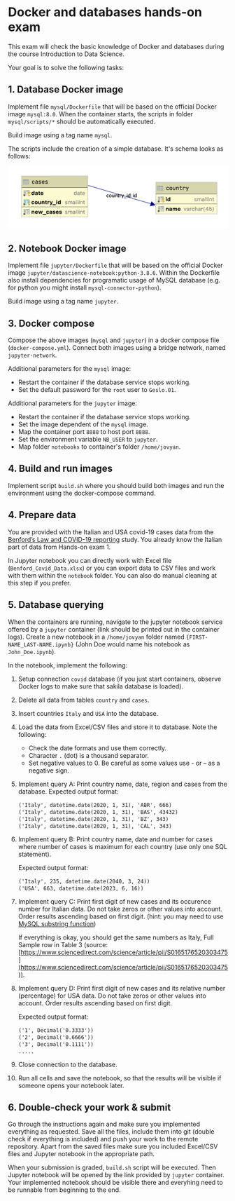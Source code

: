 # Docker and databases hands-on exam 

This exam will check the basic knowledge of Docker and databases during the course Introduction to Data Science.

Your goal is to solve the following tasks:

## 1. Database Docker image

Implement file `mysql/Dockerfile` that will be based on the official Docker image `mysql:8.0`. When the container starts, the scripts in folder `mysql/scripts/*` should be automatically executed. 

Build image using a tag name `mysql`.

The scripts include the creation of a simple database. It's schema looks as follows:

![](covid_db.png)

## 2. Notebook Docker image

Implement file `jupyter/Dockerfile` that will be based on the official Docker image `jupyter/datascience-notebook:python-3.8.6`. Within the Dockerfile also install dependencies for programatic usage of MySQL database (e.g. for python you might install `mysql-connector-python`).

Build image using a tag name `jupyter`.

## 3. Docker compose

Compose the above images (`mysql` and `jupyter`) in a docker compose file (`docker-compose.yml`). Connect both images using a bridge network, named `jupyter-network`. 

Additional parameters for the `mysql` image:

* Restart the container if the database service stops working.
* Set the default password for the `root` user to `Geslo.01`. 

Additional parameters for the `jupyter` image:

* Restart the container if the database service stops working.
* Set the image dependent of the `mysql` image.
* Map the container port `8888` to host port `8888`.
* Set the environment variable `NB_USER` to `jupyter`.
* Map folder `notebooks` to container's folder `/home/jovyan`.

## 4. Build and run images

Implement script `build.sh` where you should build both images and run the environment using the docker-compose command. 

## 4. Prepare data
You are provided with the Italian and USA covid-19 cases data from the [Benford’s Law and COVID-19 reporting](https://www.sciencedirect.com/science/article/pii/S0165176520303475) study. You already know the Italian part of data from Hands-on exam 1. 

In Jupyter notebook you can directly work with Excel file (`Benford_Covid_Data.xlsx`) or you can export data to CSV files and work with them within the `notebook` folder. You can also do manual cleaning at this step if you prefer.

## 5. Database querying

When the containers are running, navigate to the jupyter notebook service offered by a `jupyter` container (link should be printed out in the container logs). Create a new notebook in a `/home/jovyan` folder named `{FIRST-NAME_LAST-NAME.ipynb}` (John Doe would name his notebook as `John_Doe.ipynb`).

In the notebook, implement the following:

1. Setup connection `covid` database (if you just start containers, observe Docker logs to make sure that sakila database is loaded).
2. Delete all data from tables `country` and `cases`.
3. Insert countries `Italy` and `USA` into the database.
4. Load the data from Excel/CSV files and store it to database. Note the following:
	* Check the date formats and use them correctly.
	* Character `.` (dot) is a thousand separator.
	* Set negative values to 0. Be careful as some values use - or – as a negative sign.
5. Implement query A: Print country name, date, region and cases from the database.
	Expected output format:
	
	```
	('Italy', datetime.date(2020, 1, 31), 'ABR', 666)
	('Italy', datetime.date(2020, 1, 31), 'BAS', 43432)
	('Italy', datetime.date(2020, 1, 31), 'BZ', 343)
	('Italy', datetime.date(2020, 1, 31), 'CAL', 343)
	```
6. Implement query B: Print country name, date and number for cases where number of cases is maximum for each country (use only one SQL statement).
	
	Expected output format:
	
	```
	('Italy', 235, datetime.date(2040, 3, 24))
	('USA', 663, datetime.date(2023, 6, 16))
	```
7. Implement query C: Print first digit of new cases and its occurence number for Italian data. Do not take zeros or other values into account. Order results ascending based on first digit. (hint: you may need to use [MySQL substring function](https://dev.mysql.com/doc/refman/8.0/en/string-functions.html#function_substring))

	If everything is okay, you should get the same numbers as Italy, Full Sample row in Table 3 (source: [https://www.sciencedirect.com/science/article/pii/S0165176520303475](https://www.sciencedirect.com/science/article/pii/S0165176520303475)). 
8. Implement query D: Print first digit of new cases and its relative number (percentage) for USA data. Do not take zeros or other values into account. Order results ascending based on first digit.
	
	Expected output format:
	
	```
	('1', Decimal('0.3333'))
	('2', Decimal('0.6666'))
	('3', Decimal('0.1111'))
	.....
	```
3. Close connection to the database.
4. Run all cells and save the notebook, so that the results will be visible if someone opens your notebook later.

## 6. Double-check your work & submit

Go through the instructions again and make sure you implemented everything as requested. Save all the files, include them into git (double check if everything is included) and push your work to the remote repository. Apart from the saved files make sure you included Excel/CSV files and Jupyter notebook in the appropriate path.

When your submission is graded, `build.sh` script will be executed. Then Jupyter notebook will be opened by the link provided by `jupyter` container. Your implemented notebook should be visible there and everyhing need to be runnable from beginning to the end.

